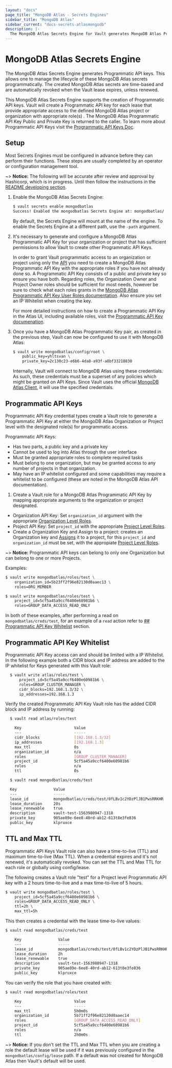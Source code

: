 ```yaml
---
layout: "docs"
page_title: "MongoDB Atlas - Secrets Engines"
sidebar_title: "MongoDB Atlas"
sidebar_current: "docs-secrets-atlasmongodb"
description: |-
  The MongoDB Atlas Secrets Engine for Vault generates MongoDB Atlas Programmatic API Keys dynamically.
---
```


# MongoDB Atlas Secrets Engine

The MongoDB Atlas Secrets Engine generates Programmatic API keys. This allows one to manage the
lifecycle of these MongoDB Atlas secrets programmatically. The created MongoDB Atlas secrets are
time-based and are automatically revoked when the Vault lease expires, unless renewed.

This MongoDB Atlas Secrets Engine supports the creation of Programmatic API keys. Vault will create
a Programmatic API key for each lease that provide appropriate access to the defined MongoDB Atlas
project or organization with appropriate role(s) . The MongoDB Atlas Programmatic API Key Public and
Private Key is returned to the caller. To learn more about Programmatic API Keys visit the
[Programmatic API Keys Doc](https://docs.atlas.mongodb.com/reference/api/apiKeys/).

## Setup

Most Secrets Engines must be configured in advance before they can perform their functions. These
steps are usually completed by an operator or configuration management tool.

  ~> **Notice:** The following will be accurate after review and approval by Hashicorp, which is in
    progress. Until then follow the instructions in the [README developing section](./../../../../../README.md).


1. Enable the MongoDB Atlas Secrets Engine:

    ```bash
    $ vault secrets enable mongodbatlas
    Success! Enabled the mongodbatlas Secrets Engine at: mongodbatlas/
    ```

    By default, the Secrets Engine will mount at the name of the engine. To
    enable the Secrets Engine at a different path, use the `-path` argument.

2. It's necessary to generate and configure a MongoDB Atlas Programmatic API Key for your organization
   or project that has sufficient permissions to allow Vault to create other Programmatic API Keys.

    In order to grant Vault programmatic access to an organization or project using only the
    [API](https://docs.atlas.mongodb.com/api/) you need to create a MongoDB Atlas Programmatic API
    Key with the appropriate roles if you have not already done so. A Programmatic API Key consists
    of a public and private key so ensure you have both. Regarding roles, the Organization Owner and
    Project Owner roles should be sufficient for most needs, however be sure to check what each roles
    grants in the [MongoDB Atlas Programmatic API Key User Roles documentation](https://docs.atlas.mongodb.com/reference/user-roles/).
    Also ensure you set an IP Whitelist when creating the key.

    For more detailed instructions on how to create a Programmatic API Key in the Atlas UI, including
    available roles, visit the [Programmatic API Key documenation](https://docs.atlas.mongodb.com/configure-api-access/#programmatic-api-keys).

3. Once you have a MongoDB Atlas Programmatic Key pair, as created in the previous step, Vault can now
   be configured to use it with MongoDB Atlas:

    ```bash
    $ vault write mongodbatlas/config/root \
        public_key=yhltsvan \
        private_key=2c130c23-e6b6-4da8-a93f-a8bf33218830
    ```

    Internally, Vault will connect to MongoDB Atlas using these credentials. As such,
    these credentials must be a superset of any policies which might be granted
    on API Keys. Since Vault uses the official [MongoDB Atlas Client](https://github.com/mongodb/go-client-mongodb-atlas),
    it will use the specified credentials.

    <!-- ~> **Notice:** Even though the path above is `mongodbatlas/config/root`, do not use
    your MongoDB Atlas root account credentials. Instead generate a dedicated Programmatic API key with appropriate roles. -->


## Programmatic API Keys

Programmatic API Key credential types create a Vault role to generate a Programmatic API Key at
either the MongoDB Atlas Organization or Project level with the designated role(s) for programmatic access.

  Programmatic API Keys:
  - Has two parts, a public key and a private key
  - Cannot be used to log into Atlas through the user interface
  - Must be granted appropriate roles to complete required tasks
  - Must belong to one organization, but may be granted access to any number of
    projects in that organization.
  - May have an IP whitelist configured and some capabilities may require a
    whitelist to be configured (these are noted in the MongoDB Atlas API
    documentation).


1. Create a Vault role for a MongoDB Atlas Programmatic API Key by mapping appropriate arguments to the
   organization or project designated.

  - Organization API Key: Set `organization_id` argument with the appropriate
    [Organization Level Roles](https://docs.atlas.mongodb.com/reference/user-roles/#organization-roles).
  - Project API Key: Set `project_id` with the appropriate [Project Level Roles](https://docs.atlas.mongodb.com/reference/user-roles/#project-roles).
  - Create a Organization Key and Assign to a project: creates an Organization
    key and [Assigns]() it to a project, for this `project_id` and `organization_id`
    must be set, with the appropiate [Project Level Roles](https://docs.atlas.mongodb.com/reference/user-roles/#project-roles).

~> **Notice:** Programmatic API keys can belong to only one Organization but can belong to one or more Projects.

Examples:

```bash
$ vault write mongodbatlas/roles/test \
    organization_id=5b23ff2f96e82130d0aaec13 \
    roles=ORG_MEMBER
```
```bash
$ vault write mongodbatlas/roles/test \
    project_id=5cf5a45a9ccf6400e60981b6 \
    roles=GROUP_DATA_ACCESS_READ_ONLY
```

In both of these examples, after performing a read on `mongodbatlas/creds/test`, for an example of a `read` action
refer to [## Programmatic API Key Whitelist](#programmatic-api-key-whitelist) section.

## Programmatic API Key Whitelist

Programmatic API Key access can and should be limited with a IP Whitelist. In the following example both a CIDR
block and IP address are added to the IP whitelist for Keys generated with this Vault role:

```bash
  $ vault write atlas/roles/test \
      project_id=5cf5a45a9ccf6400e60981b6 \
      roles=GROUP_CLUSTER_MANAGER \
      cidr_blocks=192.168.1.3/32 \
      ip_addresses=192.168.1.3
```

Verify the created Programmatic API Key Vault role has the added CIDR block and IP address by running:

  ```bash
    $ vault read atlas/roles/test

      Key                       Value
      ---                       -----
      cidr_blocks               [192.168.1.3/32]
      ip_addresses              [192.168.1.3]
      max_ttl                   0s
      organization_id           n/a
      roles                     [GROUP_CLUSTER_MANAGER]
      project_id                5cf5a45a9ccf6400e60981b6
      roles                     n/a
      ttl                       0s
  ```

  ```bash
    $ vault read mongodbatlas/creds/test

    Key                Value
    ---                -----
    lease_id           mongodbatlas/creds/test/0fLBv1c2YDzPlJB1PwsRRKHR
    lease_duration     20s
    lease_renewable    true
    description        vault-test-1563980947-1318
    private_key        905ae89e-6ee8-40rd-ab12-613t8e3fe836
    public_key         klpruxce
  ```

## TTL and Max TTL

Programmatic API Keys Vault role can also have a time-to-live (TTL) and maximum time-to-live (Max TTL).
When a credential expires and it's not renewed, it's automatically revoked. You can set the TTL and Max TTL for each role
or globally using config/lease.

The following creates a Vault role "test" for a Project level Programmatic API key with a 2 hours time-to-live and a
max time-to-live of 5 hours.

```bash
$ vault write mongodbatlas/roles/test \
    project_id=5cf5a45a9ccf6400e60981b6 \
    roles=GROUP_DATA_ACCESS_READ_ONLY \
    ttl=2h \
    max_ttl=5h
```

This then creates a credential with the lease time-to-live values:

```bash
$ vault read mongodbatlas/creds/test

    Key                Value
    ---                -----
    lease_id           mongodbatlas/creds/test/0fLBv1c2YDzPlJB1PwsRRKHR
    lease_duration     2h
    lease_renewable    true
    description        vault-test-1563980947-1318
    private_key        905ae89e-6ee8-40rd-ab12-613t8e3fe836
    public_key         klpruxce
```

You can verify the role that you have created with:

```bash
$ vault read mongodbatlas/roles/test

    Key                       Value
    ---                       -----
    max_ttl                   5h0m0s
    organization_id           5b71ff2f96e82120d0aaec14
    roles                     [GROUP_DATA_ACCESS_READ_ONLY]
    project_id                5cf5a45a9ccf6400e60981b6
    roles                     n/a
    ttl                       2h0m0s
```

  ~> **Notice:** If you don't set the TTL and Max TTL when you are creating a role the default lease will be used if it
  was previously configured in the `mongodbatlas/config/lease` path. If a default was not created for MongoDB Atlas then
  Vault's default will be used.
